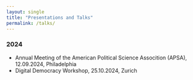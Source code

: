 ```yaml
---
layout: single
title: "Presentations and Talks"
permalink: /talks/
---
```


### 2024
- Annual Meeting of the American Political Science Assocition (APSA), 12.09.2024, Philadelphia
- Digital Democracy Workshop, 25.10.2024, Zurich